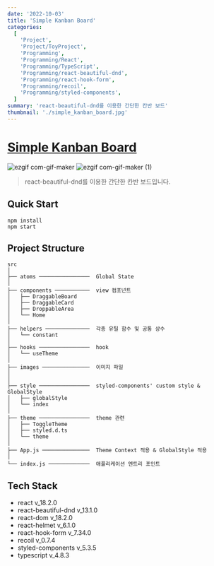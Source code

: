 ```yaml
---
date: '2022-10-03'
title: 'Simple Kanban Board'
categories:
  [
    'Project',
    'Project/ToyProject',
    'Programming',
    'Programming/React',
    'Programming/TypeScript',
    'Programming/react-beautiful-dnd',
    'Programming/react-hook-form',
    'Programming/recoil',
    'Programming/styled-components',
  ]
summary: 'react-beautiful-dnd를 이용한 간단한 칸반 보드'
thumbnail: './simple_kanban_board.jpg'
---
```


# [Simple Kanban Board](https://github.com/COYO-HM/Simple-Kanban-Board.git)

![ezgif com-gif-maker](https://user-images.githubusercontent.com/56423604/190454639-62c2abb5-359b-4e33-bc6a-fe45c2fcf3c1.gif)
![ezgif com-gif-maker (1)](https://user-images.githubusercontent.com/56423604/190454736-c55b9ec0-4d28-436e-bb20-7955f2828167.gif)

> react-beautiful-dnd를 이용한 간단한 칸반 보드입니다.

## Quick Start

```shell
npm install
npm start
```

## Project Structure

```Plain text
src
│
├── atoms ────────────────  Global State
│
├── components ───────────  view 컴포넌트
│   ├── DraggableBoard
│   ├── DraggableCard
│   ├── DroppableArea
│   └── Home
│
├── helpers ──────────────  각종 유틸 함수 및 공통 상수
│   └── constant
│
├── hooks ────────────────  hook
│   └── useTheme
│
├── images ───────────────  이미지 파일
│
│
├── style ────────────────  styled-components' custom style & GlobalStyle
│   ├── globalStyle
│   └── index
│
├── theme ────────────────  theme 관련
│   ├── ToggleTheme
│   ├── styled.d.ts
│   └── theme
│
├── App.js ───────────────  Theme Context 적용 & GlobalStyle 적용
│
└── index.js ─────────────  애플리케이션 엔트리 포인트
```

## Tech Stack

- react v_18.2.0
- react-beautiful-dnd v_13.1.0
- react-dom v_18.2.0
- react-helmet v_6.1.0
- react-hook-form v_7.34.0
- recoil v_0.7.4
- styled-components v_5.3.5
- typescript v_4.8.3
